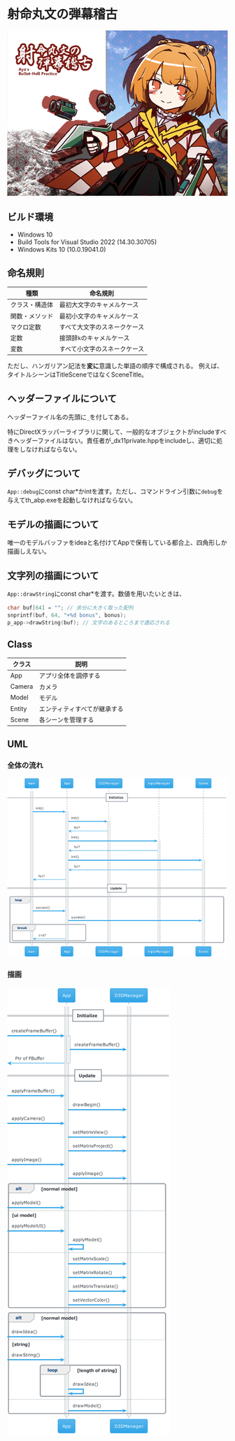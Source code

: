 # 射命丸文の弾幕稽古

![Title](build/html/title.png)


## ビルド環境

* Windows 10
* Build Tools for Visual Studio 2022 (14.30.30705)
* Windows Kits 10 (10.0.19041.0)

## 命名規則

| 種類 | 命名規則 |
| ----- | ----- |
| クラス・構造体 | 最初大文字のキャメルケース |
| 関数・メソッド | 最初小文字のキャメルケース |
| マクロ定数 | すべて大文字のスネークケース |
| 定数 | 接頭辞`k`のキャメルケース |
| 変数 | すべて小文字のスネークケース |

ただし、ハンガリアン記法を**変に**意識した単語の順序で構成される。
例えば、タイトルシーンはTitleSceneではなくSceneTitle。

## ヘッダーファイルについて

ヘッダーファイル名の先頭に`_`を付してある。

特にDirectXラッパーライブラリに関して、一般的なオブジェクトがincludeすべきヘッダーファイルはない。責任者が_dx11private.hppをincludeし、適切に処理をしなければならない。

## デバッグについて

`App::debug`にconst char\*かintを渡す。ただし、コマンドライン引数に`debug`を与えてth_abp.exeを起動しなければならない。

## モデルの描画について

唯一のモデルバッファをideaと名付けてAppで保有している都合上、四角形しか描画しえない。

## 文字列の描画について

`App::drawString`にconst char\*を渡す。数値を用いたいときは、
```c++
char buf[64] = ""; // 余分に大きく取った配列
snprintf(buf, 64, "+%d bonus", bonus);
p_app->drawString(buf); // 文字のあるところまで適応される
```

## Class

| クラス | 説明 |
| ----- | ---------- |
| App | アプリ全体を調停する |
| Camera | カメラ |
| Model | モデル |
| Entity | エンティティすべてが継承する |
| Scene | 各シーンを管理する |

## UML

### 全体の流れ

![Initialize](uml/uml.png)

### 描画

![Draw](uml/uml_001.png)
